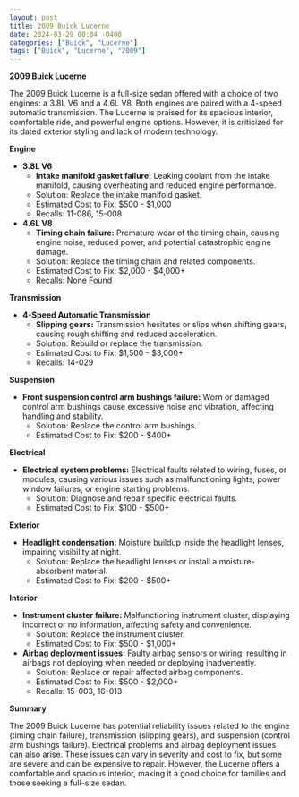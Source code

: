 ```yaml
---
layout: post
title: 2009 Buick Lucerne
date: 2024-03-29 00:04 -0400
categories: ["Buick", "Lucerne"]
tags: ["Buick", "Lucerne", "2009"]
---
```

**2009 Buick Lucerne**

The 2009 Buick Lucerne is a full-size sedan offered with a choice of two engines: a 3.8L V6 and a 4.6L V8. Both engines are paired with a 4-speed automatic transmission. The Lucerne is praised for its spacious interior, comfortable ride, and powerful engine options. However, it is criticized for its dated exterior styling and lack of modern technology.

**Engine**

* **3.8L V6**
    * **Intake manifold gasket failure:** Leaking coolant from the intake manifold, causing overheating and reduced engine performance.
    * Solution: Replace the intake manifold gasket.
    * Estimated Cost to Fix: $500 - $1,000
    * Recalls: 11-086, 15-008
* **4.6L V8**
    * **Timing chain failure:** Premature wear of the timing chain, causing engine noise, reduced power, and potential catastrophic engine damage.
    * Solution: Replace the timing chain and related components.
    * Estimated Cost to Fix: $2,000 - $4,000+
    * Recalls: None Found

**Transmission**

* **4-Speed Automatic Transmission**
    * **Slipping gears:** Transmission hesitates or slips when shifting gears, causing rough shifting and reduced acceleration.
    * Solution: Rebuild or replace the transmission.
    * Estimated Cost to Fix: $1,500 - $3,000+
    * Recalls: 14-029

**Suspension**

* **Front suspension control arm bushings failure:** Worn or damaged control arm bushings cause excessive noise and vibration, affecting handling and stability.
    * Solution: Replace the control arm bushings.
    * Estimated Cost to Fix: $200 - $400+

**Electrical**

* **Electrical system problems:** Electrical faults related to wiring, fuses, or modules, causing various issues such as malfunctioning lights, power window failures, or engine starting problems.
    * Solution: Diagnose and repair specific electrical faults.
    * Estimated Cost to Fix: $100 - $500+

**Exterior**

* **Headlight condensation:** Moisture buildup inside the headlight lenses, impairing visibility at night.
    * Solution: Replace the headlight lenses or install a moisture-absorbent material.
    * Estimated Cost to Fix: $200 - $500+

**Interior**

* **Instrument cluster failure:** Malfunctioning instrument cluster, displaying incorrect or no information, affecting safety and convenience.
    * Solution: Replace the instrument cluster.
    * Estimated Cost to Fix: $500 - $1,000+
* **Airbag deployment issues:** Faulty airbag sensors or wiring, resulting in airbags not deploying when needed or deploying inadvertently.
    * Solution: Replace or repair affected airbag components.
    * Estimated Cost to Fix: $500 - $2,000+
    * Recalls: 15-003, 16-013

**Summary**

The 2009 Buick Lucerne has potential reliability issues related to the engine (timing chain failure), transmission (slipping gears), and suspension (control arm bushings failure). Electrical problems and airbag deployment issues can also arise. These issues can vary in severity and cost to fix, but some are severe and can be expensive to repair. However, the Lucerne offers a comfortable and spacious interior, making it a good choice for families and those seeking a full-size sedan.
